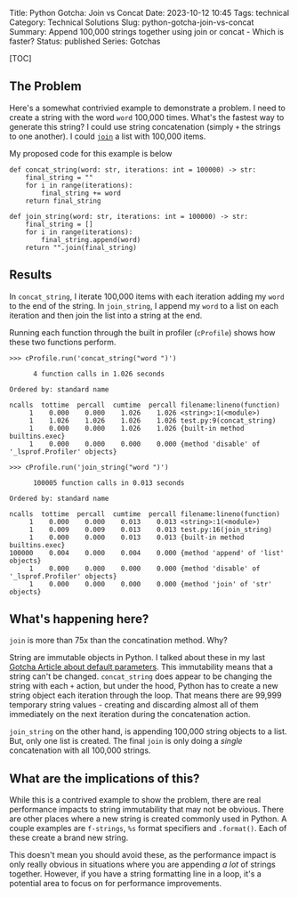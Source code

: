 Title: Python Gotcha: Join vs Concat
Date: 2023-10-12 10:45
Tags: technical
Category: Technical Solutions
Slug: python-gotcha-join-vs-concat
Summary: Append 100,000 strings together using join or concat - Which is faster?
Status: published
Series: Gotchas

[TOC]

## The Problem

Here's a somewhat contrivied example to demonstrate a problem. I need to create a string with the word `word` 100,000 times. What's the fastest way to generate this string? I could use string concatenation (simply `+` the strings to one another). I could [`join`][1] a list with 100,000 items. 

My proposed code for this example is below

    def concat_string(word: str, iterations: int = 100000) -> str:
        final_string = ""
        for i in range(iterations):
            final_string += word
        return final_string

    def join_string(word: str, iterations: int = 100000) -> str:
        final_string = []
        for i in range(iterations):
            final_string.append(word)
        return "".join(final_string)

## Results

In `concat_string`, I iterate 100,000 items with each iteration adding my `word` to the end of the string. In `join_string`, I append my `word` to a list on each iteration and then join the list into a string at the end. 

Running each function through the built in profiler (`cProfile`) shows how these two functions perform.


    >>> cProfile.run('concat_string("word ")')

          4 function calls in 1.026 seconds

    Ordered by: standard name

    ncalls  tottime  percall  cumtime  percall filename:lineno(function)
         1    0.000    0.000    1.026    1.026 <string>:1(<module>)
         1    1.026    1.026    1.026    1.026 test.py:9(concat_string)
         1    0.000    0.000    1.026    1.026 {built-in method builtins.exec}
         1    0.000    0.000    0.000    0.000 {method 'disable' of '_lsprof.Profiler' objects}

    >>> cProfile.run('join_string("word ")')

          100005 function calls in 0.013 seconds

    Ordered by: standard name

    ncalls  tottime  percall  cumtime  percall filename:lineno(function)
         1    0.000    0.000    0.013    0.013 <string>:1(<module>)
         1    0.009    0.009    0.013    0.013 test.py:16(join_string)
         1    0.000    0.000    0.013    0.013 {built-in method builtins.exec}
    100000    0.004    0.000    0.004    0.000 {method 'append' of 'list' objects}
         1    0.000    0.000    0.000    0.000 {method 'disable' of '_lsprof.Profiler' objects}
         1    0.000    0.000    0.000    0.000 {method 'join' of 'str' objects}

## What's happening here?

`join` is more than 75x than the concatination method. Why?

String are immutable objects in Python. I talked about these in my last [Gotcha Article about default parameters][2]. This immutability means that a string can't be changed. `concat_string` does appear to be changing the string with each `+` action, but under the hood, Python has to create a new string object each iteration through the loop. That means there are 99,999 temporary string values - creating and discarding almost all of them immediately on the next iteration during the concatenation action. 

`join_string` on the other hand, is appending 100,000 string objects to a list. But, only one list is created. The final `join` is only doing a _single_ concatenation with all 100,000 strings.

## What are the implications of this?

While this is a contrived example to show the problem, there are real performance impacts to string immutability that may not be obvious. There are other places where a new string is created commonly used in Python. A couple examples are `f-strings`, `%s` format specifiers and `.format()`. Each of these create a brand new string. 

This doesn't mean you should avoid these, as the performance impact is only really obvious in situations where you are appending _a lot_ of strings together. However, if you have a string formatting line in a loop, it's a potential area to focus on for performance improvements.


 [1]: https://docs.python.org/3/library/stdtypes.html#str.join
 [2]: {filename}2023_10_06_python_gotcha_default_optional.md